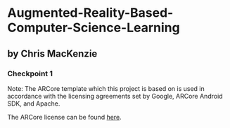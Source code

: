 # Augmented-Reality-Based-Computer-Science-Learning

## by Chris MacKenzie

### Checkpoint 1

Note: The ARCore template which this project is based on is used in accordance with the licensing agreements set by Google, ARCore Android SDK, and Apache.

The ARCore license can be found [here](https://github.com/google-ar/arcore-android-sdk/blob/master/LICENSE).
